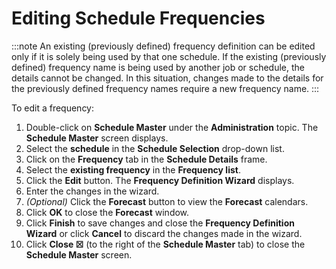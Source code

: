 # Editing Schedule Frequencies

:::note
An existing (previously defined) frequency definition can be edited only if it is solely being used by that one schedule. If the existing (previously defined) frequency name is being used by another job or schedule, the details cannot be changed. In this situation, changes made to the details for the previously defined frequency names require a new frequency name.
:::

To edit a frequency:

1. Double-click on **Schedule Master** under the **Administration**
    topic. The **Schedule Master** screen displays.
2. Select the **schedule** in the **Schedule Selection** drop-down
    list.
3. Click on the **Frequency** tab in the **Schedule Details** frame.
4. Select the **existing frequency** in the **Frequency list**.
5. Click the **Edit** button. The **Frequency Definition Wizard**
    displays.
6. Enter the changes in the wizard.
7. *(Optional)* Click the **Forecast** button to view
    the **Forecast** calendars.
8. Click **OK** to close the **Forecast** window.
9. Click **Finish** to save changes and close the **Frequency
    Definition Wizard** or click **Cancel** to discard the changes made
    in the wizard.
10. Click **Close ☒** (to the right of the **Schedule Master** tab) to
    close the **Schedule Master** screen.
